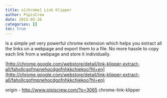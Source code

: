 ```yaml
---
title: o[chrome] Link Klipper
author: PipisCrew
date: 2015-05-26
categories: []
toc: true
---
```


Is a simple yet very powerful chrome extension which helps you extract all the links on a webpage and export them to a file. No more hassle to copy each link from a webpage and store it individually.

[http://chrome.google.com/webstore/detail/link-klipper-extract-all/fahollcgofmpnehocdgofnhkkchiekoo?hl=en](http://chrome.google.com/webstore/detail/link-klipper-extract-all/fahollcgofmpnehocdgofnhkkchiekoo?hl=en)

origin - http://www.pipiscrew.com/?p=3065 chrome-link-klipper
